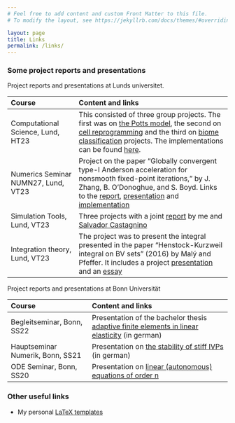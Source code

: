 ```yaml
---
# Feel free to add content and custom Front Matter to this file.
# To modify the layout, see https://jekyllrb.com/docs/themes/#overriding-theme-defaults

layout: page
title: Links
permalink: /links/
---
```


### Some project reports and presentations

Project reports and presentations at Lunds universitet.

| Course | Content and links |
|:--- |:----|
| Computational Science, Lund, HT23| This consisted of three group projects. The first was on [the Potts model](https://raw.githubusercontent.com/TheoKoppenhoefer/computational-science-HT23/main/Project1/Report_Theo/Report/Report_TheoKoppenhoefer.pdf), the second on [cell reprogramming](https://raw.githubusercontent.com/TheoKoppenhoefer/computational-science-HT23/main/Project2/Report_Theo/Report_TheoKoppenhoefer.pdf) and the third on [biome classification](https://raw.githubusercontent.com/TheoKoppenhoefer/computational-science-HT23/main/Project3/Report_Theo/Report_TheoKoppenhoefer.pdf) projects. The implementations can be found [here](https://github.com/TheoKoppenhoefer/computational-science-HT23/). |
| Numerics Seminar NUMN27, Lund, VT23| Project on the paper “Globally convergent type-I Anderson acceleration for nonsmooth fixed-point iterations,” by J. Zhang, B. O’Donoghue, and S. Boyd. Links to the [report](https://raw.githubusercontent.com/TheoKoppenhoefer/numerics-seminar-VT23/main/Report/Report_TheoKoppenhoefer.pdf), [presentation](https://raw.githubusercontent.com/TheoKoppenhoefer/numerics-seminar-VT23/main/Presentation/Presentation_TheoKoppenhoefer.pdf) and [implementation](https://github.com/TheoKoppenhoefer/numerics-seminar-VT23) |
| Simulation Tools, Lund, VT23| Three projects with a joint [report](https://raw.githubusercontent.com/TheoKoppenhoefer/simulation-tools-VT23/main/Report/Report_SalvadorTheo.pdf) by me and [Salvador Castagnino](https://github.com/salvaCasta276) |
| Integration theory, Lund, VT23|  The project was to present the integral presented in the paper “Henstock-Kurzweil integral on BV sets” (2016) by Malý and Pfeffer. It includes a project [presentation](https://raw.githubusercontent.com/TheoKoppenhoefer/integration-theory-VT23/main/Presentation/Presentation_TheoKoppenhoefer.pdf) and an [essay](https://raw.githubusercontent.com/TheoKoppenhoefer/integration-theory-VT23/main/Report/Essay_TheoKoppenhoefer.pdf)|

Project reports and presentations at Bonn Universität

| Course | Content and links |
|:--- |:----|
| Begleitseminar, Bonn, SS22| Presentation of the bachelor thesis [adaptive finite elements in linear elasticity](/assets/ReportsPresentations/AbschlussPraesentation.pdf) (in german) |
| Hauptseminar Numerik, Bonn, SS21 | Presentation on [the stability of stiff IVPs](/assets/ReportsPresentations/06_Steife_Anfangswertprobleme_Stabilitaet.pdf) (in german) |
| ODE Seminar, Bonn, SS20 | Presentation on [linear (autonomous) equations of order n](/assets/ReportsPresentations/ODE_linear_aut_eqn_order_n.pdf) |

### Other useful links
* My personal [LaTeX templates](https://github.com/TheoKoppenhoefer/latex-templates)



